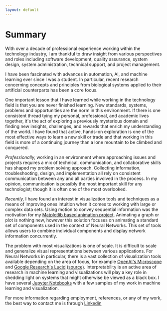 ```yaml
---
layout: default
---
```


# Summary

With over a decade of professional experience working within the technology industry, I am thankful to draw insight from various perspectives and roles including software development, quality assurance, system design, system administration, technical support, and project management.

I have been fascinated with advances in automation, AI, and machine learning ever since I was a student. In particular, recent research concerning concepts and principles from biological systems applied to their artificial counterparts has been a core focus.  

One important lesson that I have learned while working in the technology field is that you are never finished learning.  New standards, systems, problems and opportunities are the norm in this environment.  If there is one consistent thread tying my personal, professional, and academic lives together, it's the act of exploring a previously mysterious domain and finding new insights, challenges, and rewards that enrich my understanding of the world.  I have found that active, hands-on exploration is one of the most effective ways to learn a new skill or trade and that working in this field is more of a continuing journey than a lone mountain to be climbed and conquered.

*Professionally,* working in an environment where approaching issues and projects requires a mix of technical, communication, and collaborative skills has shaped my problem solving approach. Collecting information, troubleshooting, design, and implementation all rely on consistent communication between any and all parties involved in the process. In my opinion, communication is possibly the most important skill for any technologist; though it is often one of the most overlooked.

*Recently,* I have found an interest in visualization tools and techniques as a means of improving ones intuition when it comes to working with large or complex data sets. Using motion to convey sequential information was the motivation for my [Matplotlib based animation project](https://kotulc.github.io/visualizations). Animating a graph or plot is nothing new, however this solution focuses on animating a standard set of components used in the context of Neural Networks. This set of tools allows users to combine individual components and display network information concurrently.

The problem with most visualizations is one of scale. It is difficult to scale and generalize visual representations between various applications. For Neural Networks in particular, there is a vast collection of visualization tools available depending on the area of focus, for example [OpenAI's Microscope](https://openai.com/blog/microscope/) and [Google Research's Lucid](https://distill.pub/2018/building-blocks/) [(source)](https://github.com/tensorflow/lucid/). Interpretability is an active area of research in machine learning and visualizations will play a key role in shedding light on systems that might otherwise be viewed as a black box. I have several [Jupyter Notebooks](https://kotulc.github.io/notebooks) with a few samples of my work in machine learning and visualization.

For more information regarding employment, references, or any of my work, the best way to contact me is through [Linkedin](https://www.linkedin.com/)
